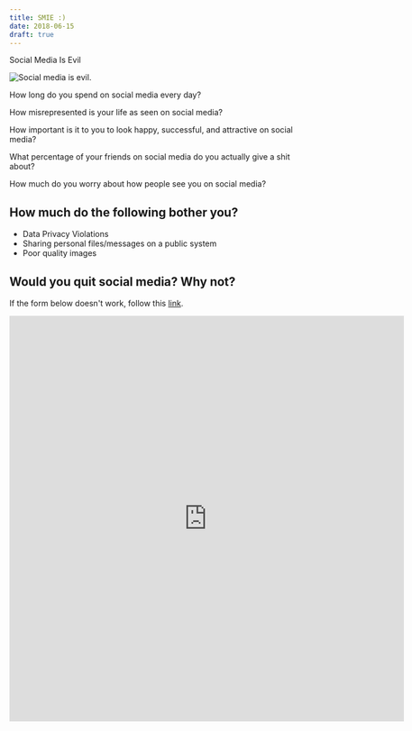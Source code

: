 ```yaml
---
title: SMIE :)
date: 2018-06-15
draft: true
---
```


Social Media Is Evil

![Social media is evil.](/img/social-media-is-evil.png)

How long do you spend on social media every day?

How misrepresented is your life as seen on social media?

How important is it to you to look happy, successful, and attractive on social media?

What percentage of your friends on social media do you actually give a shit about?

How much do you worry about how people see you on social media?

## How much do the following bother you?

- Data Privacy Violations
- Sharing personal files/messages on a public system
- Poor quality images

## Would you quit social media? Why not?

If the form below doesn't work, follow this [link](https://docs.google.com/forms/d/e/1FAIpQLSdd6qw8UjTdKTYOA_Bog8ZnPXVerqhGm-u2GxNjHc-myXhuhg/viewform).

<iframe src="https://docs.google.com/forms/d/e/1FAIpQLSdd6qw8UjTdKTYOA_Bog8ZnPXVerqhGm-u2GxNjHc-myXhuhg/viewform?embedded=true#mG61Hd" width="700" height="720" scrolling="no" frameborder="0" marginheight="0" marginwidth="0">Loading...</iframe>